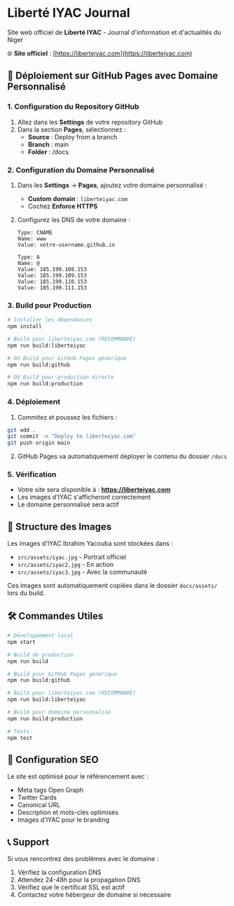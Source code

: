 # Liberté IYAC Journal

Site web officiel de **Liberté IYAC** - Journal d'information et d'actualités du Niger

🌐 **Site officiel** : [https://liberteiyac.com](https://liberteiyac.com)

## 🚀 Déploiement sur GitHub Pages avec Domaine Personnalisé

### 1. Configuration du Repository GitHub

1. Allez dans les **Settings** de votre repository GitHub
2. Dans la section **Pages**, sélectionnez :
   - **Source** : Deploy from a branch
   - **Branch** : main
   - **Folder** : /docs

### 2. Configuration du Domaine Personnalisé

1. Dans les **Settings** → **Pages**, ajoutez votre domaine personnalisé :
   - **Custom domain** : `liberteiyac.com`
   - Cochez **Enforce HTTPS**

2. Configurez les DNS de votre domaine :
   ```
   Type: CNAME
   Name: www
   Value: votre-username.github.io
   
   Type: A
   Name: @
   Value: 185.199.108.153
   Value: 185.199.109.153
   Value: 185.199.110.153
   Value: 185.199.111.153
   ```

### 3. Build pour Production

```bash
# Installer les dépendances
npm install

# Build pour liberteiyac.com (RECOMMANDÉ)
npm run build:liberteiyac

# OU Build pour GitHub Pages générique
npm run build:github

# OU Build pour production directe
npm run build:production
```

### 4. Déploiement

1. Commitez et poussez les fichiers :
```bash
git add .
git commit -m "Deploy to liberteiyac.com"
git push origin main
```

2. GitHub Pages va automatiquement déployer le contenu du dossier `/docs`

### 5. Vérification

- Votre site sera disponible à : **https://liberteiyac.com**
- Les images d'IYAC s'afficheront correctement
- Le domaine personnalisé sera actif

## 📁 Structure des Images

Les images d'IYAC Ibrahim Yacouba sont stockées dans :
- `src/assets/iyac.jpg` - Portrait officiel
- `src/assets/iyac2.jpg` - En action  
- `src/assets/iyac3.jpg` - Avec la communauté

Ces images sont automatiquement copiées dans le dossier `docs/assets/` lors du build.

## 🛠️ Commandes Utiles

```bash
# Développement local
npm start

# Build de production
npm run build

# Build pour GitHub Pages générique
npm run build:github

# Build pour liberteiyac.com (RECOMMANDÉ)
npm run build:liberteiyac

# Build pour domaine personnalisé
npm run build:production

# Tests
npm test
```

## 🔧 Configuration SEO

Le site est optimisé pour le référencement avec :
- Meta tags Open Graph
- Twitter Cards
- Canonical URL
- Description et mots-clés optimisés
- Images d'IYAC pour le branding

## 📞 Support

Si vous rencontrez des problèmes avec le domaine :
1. Vérifiez la configuration DNS
2. Attendez 24-48h pour la propagation DNS
3. Vérifiez que le certificat SSL est actif
4. Contactez votre hébergeur de domaine si nécessaire